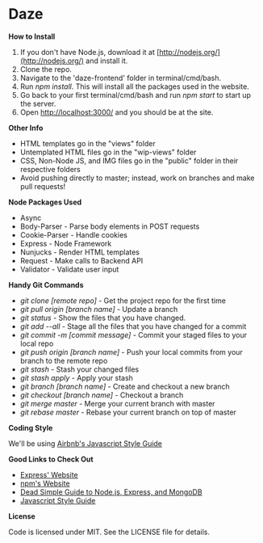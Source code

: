 # Daze

**How to Install**

1. If you don't have Node.js, download it at [http://nodejs.org/](http://nodejs.org/) and install it.
2. Clone the repo.
3. Navigate to the 'daze-frontend' folder in terminal/cmd/bash.
4. Run *npm install*. This will install all the packages used in the website.
8. Go back to your first terminal/cmd/bash and run *npm start* to start up the server.
9. Open [http://localhost:3000/](http://localhost:3000/) and you should be at the site.

**Other Info**

- HTML templates go in the "views" folder
- Untemplated HTML files go in the "wip-views" folder
- CSS, Non-Node JS, and IMG files go in the "public" folder in their respective folders
- Avoid pushing directly to master; instead, work on branches and make pull requests!

**Node Packages Used**

- Async
- Body-Parser - Parse body elements in POST requests
- Cookie-Parser - Handle cookies
- Express - Node Framework
- Nunjucks - Render HTML templates
- Request - Make calls to Backend API
- Validator - Validate user input

**Handy Git Commands**

- *git clone [remote repo]* - Get the project repo for the first time
- *git pull origin [branch name]* - Update a branch
- *git status* - Show the files that you have changed.
- *git add --all* - Stage all the files that you have changed for a commit
- *git commit -m [commit message]* - Commit your staged files to your local repo
- *git push origin [branch name]* - Push your local commits from your branch to the remote repo
- *git stash* - Stash your changed files
- *git stash apply* - Apply your stash
- *git branch [branch name]* - Create and checkout a new branch
- *git checkout [branch name]* - Checkout a branch
- *git merge master* - Merge your current branch with master
- *git rebase master* - Rebase your current branch on top of master

**Coding Style**

We'll be using [Airbnb's Javascript Style Guide](https://github.com/airbnb/javascript)

**Good Links to Check Out**

- [Express' Website](http://expressjs.com/)
- [npm's Website](https://www.npmjs.com/)
- [Dead Simple Guide to Node.js, Express, and MongoDB](http://cwbuecheler.com/web/tutorials/2013/node-express-mongo/)
- [Javascript Style Guide](https://github.com/airbnb/javascript)

**License**

Code is licensed under MIT. See the LICENSE file for details.
